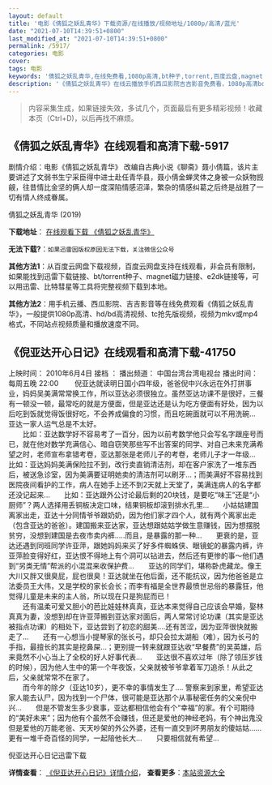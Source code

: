 ```yaml
---
layout: default
title: '电影《倩狐之妖乱青华》下载资源/在线播放/视频地址/1080p/高清/蓝光'
date: "2021-07-10T14:39:51+0800"
last_modified_at: "2021-07-10T14:39:51+0800"
permalink: /5917/
categories: 电影
cover:
tags: 电影
keywords: '倩狐之妖乱青华,在线免费看,1080p高清,bt种子,torrent,百度云盘,magnet,磁力链,迅雷下载资源'
description: '《倩狐之妖乱青华》在线云播放手机西瓜影院吉吉影音免费看，1080p高清bd/hd未删减完整版和tc抢先枪版，mkv/mp4格式，附带bt/torrent种子、magnet/磁力链、百度云盘、网盘资源迅雷下载链接'
---
```


>内容采集生成，如果链接失效，多试几个，页面最后有更多精彩视频！收藏本页（Ctrl+D)，以后再找不麻烦。


## 《倩狐之妖乱青华》在线观看和高清下载-5917

剧情介绍：电影《倩狐之妖乱青华》 改编自古典小说《聊斋》聂小倩篇，该片主要讲述了文弱书生宁采臣得中进士赴任青华县，聂小倩金蝉灵体之身被一众妖物觊觎，往昔情比金坚的俩人却一度深陷情感沼泽，繁杂的情感纠葛之后终是战胜了一切有情人终成眷属。


倩狐之妖乱青华 (2019)

**下载地址**： [在线观看下载 《倩狐之妖乱青华》](https://www.btbtdy.me/btdy/dy15641.html) 


**无法下载?**：`如果迅雷因版权原因无法下载，关注微信公众号 `

**其他方法1**：从百度云网盘下载视频，百度云网盘支持在线观看，非会员有限制，如果能找到迅雷下载链接、bt/torrent种子、magnet磁力链接、e2dk链接等，可以用迅雷、比特彗星等工具将完整视频下载到本地。

**其他方法2**：用手机云播、西瓜影院、吉吉影音等在线免费观看《倩狐之妖乱青华》，一般提供1080p高清、hd/bd高清视频、tc抢先版视频，视频为mkv或mp4格式，不同站点视频质量和播放速度不同。


## 《倪亚达开心日记》在线观看和高清下载-41750

上映时间： 2010年6月4日 接档 ：  播出频道： 中国台湾台湾电视台 播出时间： 每周五晚 22:00 　　倪亚达就读明日国小四年级，爸爸倪中兴永远在外打拼事业，妈妈吴美满常常换工作，所以亚达必须很独立。虽然亚达功课不是很好，三餐有一顿没一顿，最常吃的就是方便面，但是亚达还是认为吃方便面有好处，因为以后吃到饭就觉得饭很好吃，不会养成偏食的习惯，而且吃碗面就可以不用洗碗…　　亚达一家人运气总是不太好。<br />　　比如：亚达数学好不容易考了一百分，因为以前考数学他只会写名字跟座号而已，就在他对数学充满信心、暗自窃笑那些写不出答案的同学、对自己未来充满希望之时，老师宣布拿错考卷，亚达那张是老师儿子的考卷，老师儿子才一年级…　　比如：亚达妈妈美满保险拉不到，改行卖直销清洁剂，却在客户家洗了一堆东西后，被送急诊室，因为美满要证明她卖的清洁剂可以刷牙&hellip;；而美满好不容易找到医院夜间看护的工作，病人在她手上还不到2天就上天堂了，美满连病人的名字都还没记起来&hellip;　　比如：亚达跟外公讨论最后剩的20块钱，是要吃“味王”还是“小厨师&rdquo;？两人选择用丢铜板决定口味，结果铜板却滚到排水孔里…　　小姑姑建国离家出走，亚达十分同情爷爷跟奶奶，因为他们家才四个人，就有两个离家出走（包含亚达的爸爸）。建国搬来亚达家，亚达想跟姑姑学做生意赚钱，因为想摆脱贫穷，没想到建国是去夜市卖内裤…..而且，是暴露的那一种&hellip;　　更衰的是，亚达还遇到同班同学许亚萍，跟她妈妈来买了好多件蜘蛛侠、眼镜蛇的暴露内裤，许亚萍脸变得好红，亚达恨不得地上有个洞可以钻进去，然后还有更惨的事～他们遇到“另类无情”帮派的小混混来收保护费&hellip;　　亚达的同学们，堪称卧虎藏龙。像王大川又胖又很臭屁，屁也很臭！亚达就坐在他后面，还不能抗议，因为他爸爸是立法委员王大伟，又是学校的家长会长；而李有福是全世界最愤世忌俗的暴露狂，他觉得儿童是未来的主人翁，所以现在只是狗屁而已！<br />　　还有温柔可爱又胆小的芭比娃娃林真真，亚达本来觉得自己应该会早婚，娶林真真为妻，没想到却在许亚萍搬到亚达家对面后，两人常常讨论功课（其实是亚达被指点功课）的相处下，亚达尝到了初恋的甜美&hellip;.还有苦涩，因为亚萍很快就搬走了&hellip;　　还有一心想当小提琴家的张长弓，却只会拉太湖船（难），因为长弓的手指，最擅长的其实是挖鼻屎&hellip;；更别提一转来就跟亚达收&ldquo;早餐费&rdquo;的吴英雄，后来竟然不小心当上了全校的好人好事代表…　　亚达很不喜欢过年（除了领压岁钱的时候），因为他人生中的第一个年夜饭，父亲就被爷爷拿着军刀追杀！从此之后，父亲就常常不在家了。<br />　　而今年的除夕（亚达10岁），更不幸的事情发生了…. 警察来到家里，希望亚达家人能去认尸，因为找到一个尸体，很可能是亚达那个从事秘密任务的父亲倪中兴&hellip;　　但是不管发生多少衰事，亚达都相信他会有个“幸福”的家。有个可期待的&ldquo;美好未来”；因为他有个虽然不会赚钱，但还是爱他的神经老妈，有个神出鬼没但是爱他的万能老爸、天天吵架的外公外婆，还有一直交到坏男朋友的傻姑姑&hellip;…　　更有一堆千奇百怪的同学，一起陪他长大&hellip;　　只要相信就有希望…


倪亚达开心日记迅雷下载

**详情查看**： [《倪亚达开心日记》详情介绍](/movie/41750/)， **查看更多**：[本站资源大全](/movie/t/all/)

